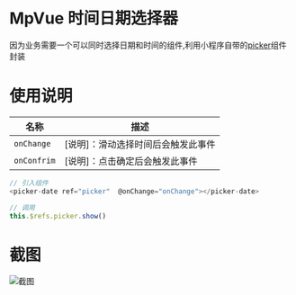 # MpVue 时间日期选择器
因为业务需要一个可以同时选择日期和时间的组件,利用小程序自带的[picker](https://developers.weixin.qq.com/miniprogram/dev/component/picker.html)组件封装

# 使用说明

| 名称|描述
| -------------- | -------------------------------------------------------------------------------------------- |
| `onChange` | [说明]：滑动选择时间后会触发此事件
| `onConfrim` | [说明]：点击确定后会触发此事件|

```javascript
// 引入组件
<picker-date ref="picker"  @onChange="onChange"></picker-date>

// 调用
this.$refs.picker.show()
```
# 截图
![截图](https://s2.ax1x.com/2019/05/29/VnB6BD.gif)